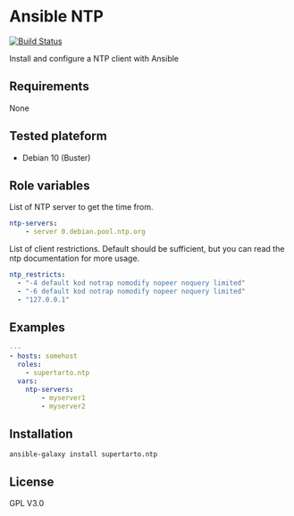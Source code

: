 # Ansible NTP
[![Build Status](https://travis-ci.com/supertarto/ansible-ntp.svg?branch=master)](https://travis-ci.com/supertarto/ansible-ntp)

Install and configure a NTP client with Ansible

## Requirements
None
## Tested plateform
* Debian 10 (Buster)

## Role variables
List of NTP server to get the time from.
```yml
ntp-servers:
    - server 0.debian.pool.ntp.org
```
List of client restrictions. Default should be sufficient, but you can read the ntp documentation for more usage.
```yml
ntp_restricts:
  - "-4 default kod notrap nomodify nopeer noquery limited"
  - "-6 default kod notrap nomodify nopeer noquery limited"
  - "127.0.0.1"
```
## Examples
```yml
---
- hosts: somehost
  roles:
    - supertarto.ntp
  vars:
    ntp-servers:
        - myserver1
        - myserver2  
```
## Installation
```
ansible-galaxy install supertarto.ntp
```
## License
GPL V3.0
